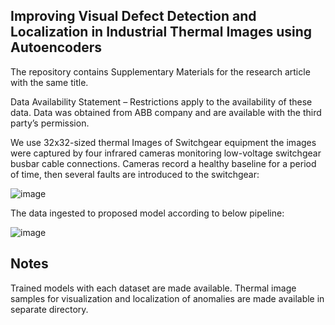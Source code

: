 ## Improving Visual Defect Detection and Localization in Industrial Thermal Images using Autoencoders
The repository contains Supplementary Materials for the research article with the same title.

Data Availability Statement – Restrictions apply to the availability of these data. Data was obtained from ABB company and are available with the third party’s permission.

We use 32x32-sized thermal Images of Switchgear equipment the images were captured by four infrared cameras monitoring low-voltage switchgear busbar cable connections. Cameras record a healthy baseline for a period of time, then several faults are introduced to the switchgear:

![image](https://github.com/user-attachments/assets/0b57df04-4379-421b-b4d5-5cddf04cd334)


The data ingested to proposed model according to below pipeline:

![image](https://github.com/user-attachments/assets/60402580-f20e-4307-b277-3d346f25c04e)


## Notes

Trained models with each dataset are made available.
Thermal image samples for visualization and localization of anomalies are made available in separate directory.
